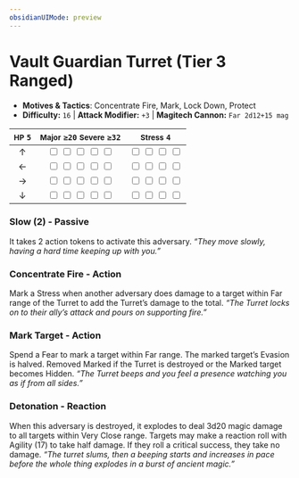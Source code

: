 ```yaml
---
obsidianUIMode: preview
---
```

# Vault Guardian Turret (Tier 3 Ranged)

- **Motives & Tactics**: Concentrate Fire, Mark, Lock Down, Protect
- **Difficulty:** `16` | **Attack Modifier:** `+3` | **Magitech Cannon:** `Far 2d12+15 mag`

| <small>HP</small> `5` | <small>Major</small> `≥20` <small>Severe</small> `≥32` | <small>Stress</small> `4` |
|:-:|:-:|:-:|
| ↑ |  <input type="checkbox" unchecked id="d5e7e084"> <input type="checkbox" unchecked id="136c629f"> <input type="checkbox" unchecked id="1bd4dac6"> <input type="checkbox" unchecked id="0c260a7c"> <input type="checkbox" unchecked id="ba8e6997"> |  <input type="checkbox" unchecked id="a9d9f75d"> <input type="checkbox" unchecked id="3e9ca1df"> <input type="checkbox" unchecked id="e865aaf7"> <input type="checkbox" unchecked id="7b68d4a5"> |
| ← |  <input type="checkbox" unchecked id="ac83caac"> <input type="checkbox" unchecked id="5b897b3c"> <input type="checkbox" unchecked id="8811fe9d"> <input type="checkbox" unchecked id="9a68ae28"> <input type="checkbox" unchecked id="953d998a"> |  <input type="checkbox" unchecked id="6bdff7f7"> <input type="checkbox" unchecked id="ae420944"> <input type="checkbox" unchecked id="d6c1fe76"> <input type="checkbox" unchecked id="6b706e0d"> |
| → |  <input type="checkbox" unchecked id="1b8f71e0"> <input type="checkbox" unchecked id="ac2a5089"> <input type="checkbox" unchecked id="c928c58b"> <input type="checkbox" unchecked id="4d300aba"> <input type="checkbox" unchecked id="79ea1861"> |  <input type="checkbox" unchecked id="0e995be4"> <input type="checkbox" unchecked id="bcb357c0"> <input type="checkbox" unchecked id="5fee9074"> <input type="checkbox" unchecked id="02a51f5f"> |
| ↓ |  <input type="checkbox" unchecked id="b4db07c4"> <input type="checkbox" unchecked id="092652c3"> <input type="checkbox" unchecked id="b6642ce9"> <input type="checkbox" unchecked id="7ea52229"> <input type="checkbox" unchecked id="4096aeb2"> |  <input type="checkbox" unchecked id="ba901da2"> <input type="checkbox" unchecked id="ef563d64"> <input type="checkbox" unchecked id="1c09ce16"> <input type="checkbox" unchecked id="321634f1"> |

### Slow (2) - Passive

It takes 2 action tokens to activate this adversary. *“They move slowly, having a hard time keeping up with you.”*

### Concentrate Fire - Action

Mark a Stress when another adversary does damage to a target within Far range of the Turret to add the Turret’s damage to the total. *“The Turret locks on to their ally’s attack and pours on supporting fire.”*

### Mark Target - Action

Spend a Fear to mark a target within Far range. The marked target’s Evasion is halved. Removed Marked if the Turret is destroyed or the Marked target becomes Hidden. *“The Turret beeps and you feel a presence watching you as if from all sides.”*

### Detonation - Reaction

When this adversary is destroyed, it explodes to deal 3d20 magic damage to all targets within Very Close range. Targets may make a reaction roll with Agility (17) to take half damage. If they roll a critical success, they take no damage. *“The turret slums, then a beeping starts and increases in pace before the whole thing explodes in a burst of ancient magic.”*